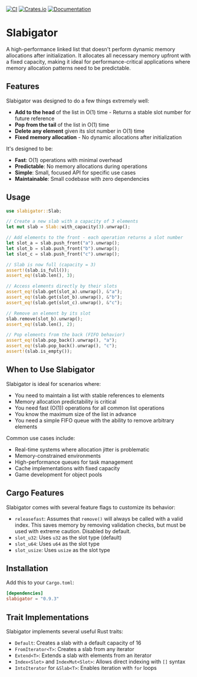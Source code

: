 [![CI](https://github.com/jedisct1/rust-slabigator/actions/workflows/ci.yml/badge.svg)](https://github.com/jedisct1/rust-slabigator/actions/workflows/ci.yml)
[![Crates.io](https://img.shields.io/crates/v/slabigator.svg)](https://crates.io/crates/slabigator)
[![Documentation](https://docs.rs/slabigator/badge.svg)](https://docs.rs/slabigator)

# Slabigator

A high-performance linked list that doesn't perform dynamic memory allocations after initialization. It allocates all necessary memory upfront with a fixed capacity, making it ideal for performance-critical applications where memory allocation patterns need to be predictable.

## Features

Slabigator was designed to do a few things extremely well:

- **Add to the head** of the list in O(1) time - Returns a stable slot number for future reference
- **Pop from the tail** of the list in O(1) time
- **Delete any element** given its slot number in O(1) time
- **Fixed memory allocation** - No dynamic allocations after initialization

It's designed to be:
- **Fast**: O(1) operations with minimal overhead
- **Predictable**: No memory allocations during operations
- **Simple**: Small, focused API for specific use cases
- **Maintainable**: Small codebase with zero dependencies

## Usage

```rust
use slabigator::Slab;

// Create a new slab with a capacity of 3 elements
let mut slab = Slab::with_capacity(3).unwrap();

// Add elements to the front - each operation returns a slot number
let slot_a = slab.push_front("a").unwrap();
let slot_b = slab.push_front("b").unwrap();
let slot_c = slab.push_front("c").unwrap();

// Slab is now full (capacity = 3)
assert!(slab.is_full());
assert_eq!(slab.len(), 3);

// Access elements directly by their slots
assert_eq!(slab.get(slot_a).unwrap(), &"a");
assert_eq!(slab.get(slot_b).unwrap(), &"b");
assert_eq!(slab.get(slot_c).unwrap(), &"c");

// Remove an element by its slot
slab.remove(slot_b).unwrap();
assert_eq!(slab.len(), 2);

// Pop elements from the back (FIFO behavior)
assert_eq!(slab.pop_back().unwrap(), "a");
assert_eq!(slab.pop_back().unwrap(), "c");
assert!(slab.is_empty());
```

## When to Use Slabigator

Slabigator is ideal for scenarios where:

- You need to maintain a list with stable references to elements
- Memory allocation predictability is critical
- You need fast (O(1)) operations for all common list operations
- You know the maximum size of the list in advance
- You need a simple FIFO queue with the ability to remove arbitrary elements

Common use cases include:
- Real-time systems where allocation jitter is problematic
- Memory-constrained environments
- High-performance queues for task management
- Cache implementations with fixed capacity
- Game development for object pools

## Cargo Features

Slabigator comes with several feature flags to customize its behavior:

- `releasefast`: Assumes that `remove()` will always be called with a valid index. This saves memory by removing validation checks, but must be used with extreme caution. Disabled by default.
- `slot_u32`: Uses `u32` as the slot type (default)
- `slot_u64`: Uses `u64` as the slot type
- `slot_usize`: Uses `usize` as the slot type

## Installation

Add this to your `Cargo.toml`:

```toml
[dependencies]
slabigator = "0.9.3"
```

## Trait Implementations

Slabigator implements several useful Rust traits:

- `Default`: Creates a slab with a default capacity of 16
- `FromIterator<T>`: Creates a slab from any iterator
- `Extend<T>`: Extends a slab with elements from an iterator
- `Index<Slot>` and `IndexMut<Slot>`: Allows direct indexing with `[]` syntax
- `IntoIterator` for `&Slab<T>`: Enables iteration with `for` loops
